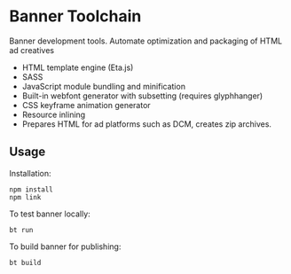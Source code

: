 # Banner Toolchain
Banner development tools. Automate optimization and packaging of HTML ad creatives
* HTML template engine (Eta.js)
* SASS
* JavaScript module bundling and minification
* Built-in webfont generator with subsetting (requires glyphhanger)
* CSS keyframe animation generator
* Resource inlining
* Prepares HTML for ad platforms such as DCM, creates zip archives.

## Usage
Installation:
```
npm install
npm link
```

To test banner locally:

`bt run`

To build banner for publishing:

`bt build`
